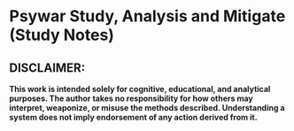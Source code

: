 # Psywar Study, Analysis and Mitigate (Study Notes)

## DISCLAIMER:
**This work is intended solely for cognitive, educational, and analytical purposes.
The author takes no responsibility for how others may interpret, weaponize, or misuse the methods described.
Understanding a system does not imply endorsement of any action derived from it.**

